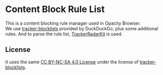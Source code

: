 # Content Block Rule List

This is a content blocking rule manager used in Opacity Browser.  
We use [tracker-blocklists](https://github.com/duckduckgo/tracker-blocklists) provided by DuckDuckGo, plus some additional rules. And to parse the rule list, [TrackerRadarKit](https://github.com/duckduckgo/TrackerRadarKit) is used.

## License

It uses the same [CC BY-NC-SA 4.0 License](https://creativecommons.org/licenses/by-nc-sa/4.0/) under the license of [tracker-blocklists](https://github.com/duckduckgo/tracker-blocklists).
